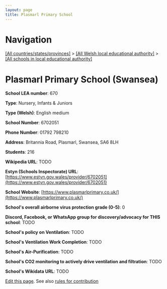 ```yaml
---
layout: page
title: Plasmarl Primary School
---
```

# Navigation

[[All countries/states/provinces]](../../..) > [[All Welsh local educational authority]](../..) > [[All schools in local educational authority]](..)

# Plasmarl Primary School (Swansea)

**School LEA number**: 670

**Type**: Nursery, Infants & Juniors

**Type (Welsh)**: English medium

**School Number**: 6702051

**Phone Number**: 01792 798210

**Address**: Britannia Road, Plasmarl, Swansea, SA6 8LH

**Students**: 216

**Wikipedia URL**: TODO

**Estyn (Schools Inspectorate) URL**: [https://www.estyn.gov.wales/provider/6702051](https://www.estyn.gov.wales/provider/6702051)

**School Website**: [https://www.plasmarlprimary.co.uk/](https://www.plasmarlprimary.co.uk/)

**School's overall airborne virus protection grade (0-5)**: 0

**Discord, Facebook, or WhatsApp group for discovery/advocacy for THIS school**: TODO

**School's policy on Ventilation**: TODO

**School's Ventilation Work Completion**: TODO

**School's Air-Purification**: TODO

**School's CO2 monitoring to actively drive ventilation and filtration**: TODO

**School's Wikidata URL**: TODO




[Edit this page](https://github.com/ventilate-schools/Wales/edit/prif/./Swansea/Plasmarl_Primary_School.md). See also [rules for contribution](../../../contribution-rules/)